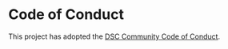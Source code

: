 # Code of Conduct

This project has adopted the [DSC Community Code of Conduct](https://dsccommunity.org/code_of_conduct).
